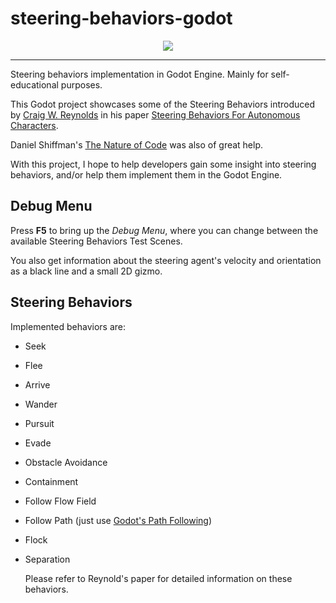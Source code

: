 # steering-behaviors-godot

<p align="center">
  <img src="https://i.imgur.com/nr6IaIO.png">
</p>

---

Steering behaviors implementation in Godot Engine. Mainly for self-educational purposes.

This Godot project showcases some of the Steering Behaviors introduced by [Craig W. Reynolds](https://www.red3d.com/cwr/) in his paper [Steering Behaviors For Autonomous Characters](https://www.red3d.com/cwr/steer/gdc99/).

Daniel Shiffman's [The Nature of Code](https://natureofcode.com/book/) was also of great help.

With this project, I hope to help developers gain some insight into steering behaviors, and/or help them implement them in the Godot Engine.

## Debug Menu

Press **F5** to bring up the *Debug Menu*, where you can change between the available Steering Behaviors Test Scenes.

You also get information about the steering agent's velocity and orientation as a black line and a small 2D gizmo.

## Steering Behaviors

Implemented behaviors are:

- Seek

- Flee

- Arrive

- Wander

- Pursuit

- Evade

- Obstacle Avoidance

- Containment

- Follow Flow Field

- Follow Path (just use [Godot's Path Following](https://docs.godotengine.org/en/stable/classes/class_pathfollow2d.html))

- Flock

- Separation
  
  Please refer to Reynold's paper for detailed information on these behaviors.
